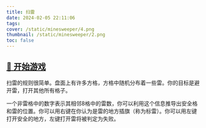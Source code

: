 ```yaml
---
title: 扫雷
date: 2024-02-05 22:11:06
tags: 
cover: /static/minesweeper/4.png
thumbnail: /static/minesweeper/2.png
toc: false
---
```

## [🎉 开始游戏](https://github-laziji.github.io/minesweeper/)
扫雷的规则很简单。盘面上有许多方格，方格中随机分布着一些雷。你的目标是避开雷，打开其他所有格子。
<!-- more -->
一个非雷格中的数字表示其相邻8格中的雷数，你可以利用这个信息推导出安全格和雷的位置。你可以用右键在你认为是雷的地方插旗（称为标雷）。你可以用左键打开安全的地方，左键打开雷将被判定为失败。